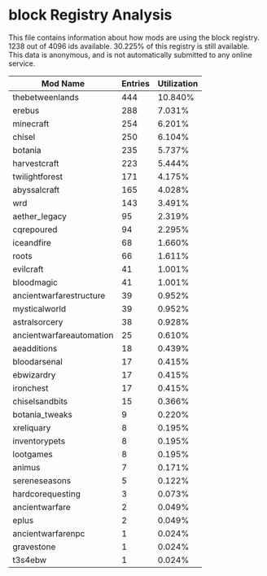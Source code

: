# block Registry Analysis

This file contains information about how mods are using the block registry. 1238
out of 4096 ids available. 30.225% of this registry is still available. This
data is anonymous, and is not automatically submitted to any online service.


| Mod Name                 | Entries | Utilization |
|--------------------------|---------|-------------|
| thebetweenlands          | 444     | 10.840%     |
| erebus                   | 288     | 7.031%      |
| minecraft                | 254     | 6.201%      |
| chisel                   | 250     | 6.104%      |
| botania                  | 235     | 5.737%      |
| harvestcraft             | 223     | 5.444%      |
| twilightforest           | 171     | 4.175%      |
| abyssalcraft             | 165     | 4.028%      |
| wrd                      | 143     | 3.491%      |
| aether_legacy            | 95      | 2.319%      |
| cqrepoured               | 94      | 2.295%      |
| iceandfire               | 68      | 1.660%      |
| roots                    | 66      | 1.611%      |
| evilcraft                | 41      | 1.001%      |
| bloodmagic               | 41      | 1.001%      |
| ancientwarfarestructure  | 39      | 0.952%      |
| mysticalworld            | 39      | 0.952%      |
| astralsorcery            | 38      | 0.928%      |
| ancientwarfareautomation | 25      | 0.610%      |
| aeadditions              | 18      | 0.439%      |
| bloodarsenal             | 17      | 0.415%      |
| ebwizardry               | 17      | 0.415%      |
| ironchest                | 17      | 0.415%      |
| chiselsandbits           | 15      | 0.366%      |
| botania_tweaks           | 9       | 0.220%      |
| xreliquary               | 8       | 0.195%      |
| inventorypets            | 8       | 0.195%      |
| lootgames                | 8       | 0.195%      |
| animus                   | 7       | 0.171%      |
| sereneseasons            | 5       | 0.122%      |
| hardcorequesting         | 3       | 0.073%      |
| ancientwarfare           | 2       | 0.049%      |
| eplus                    | 2       | 0.049%      |
| ancientwarfarenpc        | 1       | 0.024%      |
| gravestone               | 1       | 0.024%      |
| t3s4ebw                  | 1       | 0.024%      |
